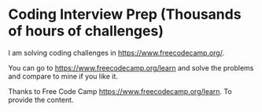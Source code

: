 # Coding Interview Prep (Thousands of hours of challenges)

I am solving coding challenges in https://www.freecodecamp.org/. 

You can go to https://www.freecodecamp.org/learn and solve the problems and compare to mine if you like it.


Thanks to Free Code Camp https://www.freecodecamp.org/learn. To provide the content. 
